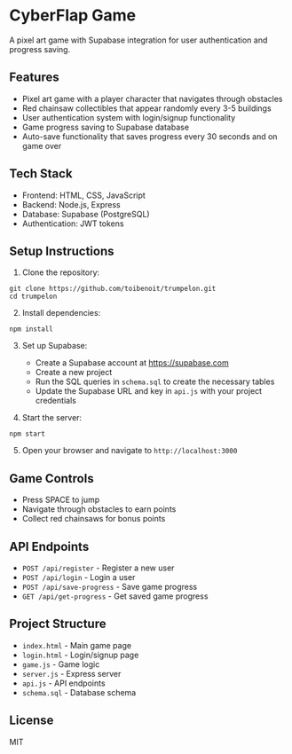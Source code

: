 # CyberFlap Game

A pixel art game with Supabase integration for user authentication and progress saving.

## Features

- Pixel art game with a player character that navigates through obstacles
- Red chainsaw collectibles that appear randomly every 3-5 buildings
- User authentication system with login/signup functionality
- Game progress saving to Supabase database
- Auto-save functionality that saves progress every 30 seconds and on game over

## Tech Stack

- Frontend: HTML, CSS, JavaScript
- Backend: Node.js, Express
- Database: Supabase (PostgreSQL)
- Authentication: JWT tokens

## Setup Instructions

1. Clone the repository:
```
git clone https://github.com/toibenoit/trumpelon.git
cd trumpelon
```

2. Install dependencies:
```
npm install
```

3. Set up Supabase:
   - Create a Supabase account at https://supabase.com
   - Create a new project
   - Run the SQL queries in `schema.sql` to create the necessary tables
   - Update the Supabase URL and key in `api.js` with your project credentials

4. Start the server:
```
npm start
```

5. Open your browser and navigate to `http://localhost:3000`

## Game Controls

- Press SPACE to jump
- Navigate through obstacles to earn points
- Collect red chainsaws for bonus points

## API Endpoints

- `POST /api/register` - Register a new user
- `POST /api/login` - Login a user
- `POST /api/save-progress` - Save game progress
- `GET /api/get-progress` - Get saved game progress

## Project Structure

- `index.html` - Main game page
- `login.html` - Login/signup page
- `game.js` - Game logic
- `server.js` - Express server
- `api.js` - API endpoints
- `schema.sql` - Database schema

## License

MIT 